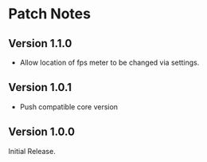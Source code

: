 # Patch Notes

## Version 1.1.0

* Allow location of fps meter to be changed via settings.

## Version 1.0.1

* Push compatible core version

## Version 1.0.0

Initial Release.
